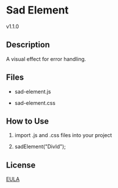 # Sad Element

v1.1.0



## Description

A visual effect for error handling.



## Files

* sad-element.js

* sad-element.css



## How to Use

1. import .js and .css files into your project

2. sadElement("DivId");



## License

[EULA](LICENSE)
